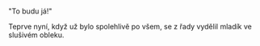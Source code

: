 #

"To budu já!"

Teprve nyní, když už bylo spolehlivě po všem, se z řady vydělil mladík ve slušivém obleku.
